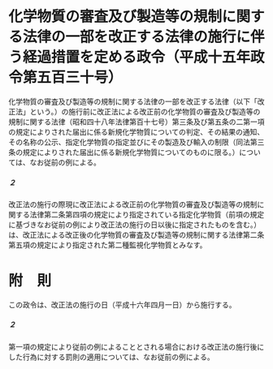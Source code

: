 # 化学物質の審査及び製造等の規制に関する法律の一部を改正する法律の施行に伴う経過措置を定める政令（平成十五年政令第五百三十号）
化学物質の審査及び製造等の規制に関する法律の一部を改正する法律（以下「改正法」という。）の施行前に改正法による改正前の化学物質の審査及び製造等の規制に関する法律（昭和四十八年法律第百十七号）第三条及び第五条の二第一項の規定によりされた届出に係る新規化学物質についての判定、その結果の通知、その名称の公示、指定化学物質の指定並びにその製造及び輸入の制限（同法第三条の規定によりされた届出に係る新規化学物質についてのものに限る。）については、なお従前の例による。
##### ２
改正法の施行の際現に改正法による改正前の化学物質の審査及び製造等の規制に関する法律第二条第四項の規定により指定されている指定化学物質（前項の規定に基づきなお従前の例により改正法の施行の日以後に指定されたものを含む。）は、改正法による改正後の化学物質の審査及び製造等の規制に関する法律第二条第五項の規定により指定された第二種監視化学物質とみなす。
# 附　則
この政令は、改正法の施行の日（平成十六年四月一日）から施行する。
##### ２
第一項の規定により従前の例によることとされる場合における改正法の施行後にした行為に対する罰則の適用については、なお従前の例による。
